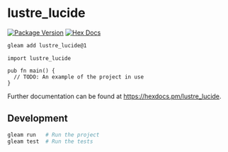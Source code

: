 # lustre_lucide

[![Package Version](https://img.shields.io/hexpm/v/lustre_lucide)](https://hex.pm/packages/lustre_lucide)
[![Hex Docs](https://img.shields.io/badge/hex-docs-ffaff3)](https://hexdocs.pm/lustre_lucide/)

```sh
gleam add lustre_lucide@1
```
```gleam
import lustre_lucide

pub fn main() {
  // TODO: An example of the project in use
}
```

Further documentation can be found at <https://hexdocs.pm/lustre_lucide>.

## Development

```sh
gleam run   # Run the project
gleam test  # Run the tests
```
